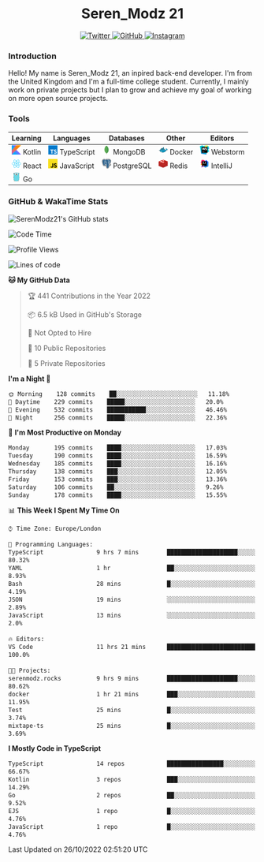 <div align="center">
  <h1>Seren_Modz 21</h1>
  <a href="https://twitter.com/SerenModz21">
    <img alt="Twitter" src="https://img.shields.io/badge/twitter%20-%231DA1F2.svg?&style=for-the-badge&logo=Twitter&logoColor=white">
  </a>
  <a href="https://github.com/SerenModz21">
    <img alt="GitHub" src="https://img.shields.io/badge/github%20-%23121011.svg?&style=for-the-badge&logo=github&logoColor=white">
  </a>
  <a href="https://www.instagram.com/serenmodz21">
    <img alt="Instagram" src="https://img.shields.io/badge/instagram%20-%23E4405F.svg?&style=for-the-badge&logo=Instagram&logoColor=white">
  </a>
</div>

### Introduction

Hello! My name is Seren_Modz 21, an inpired back-end developer. I'm from the United Kingdom and I'm a full-time college student. Currently, I mainly work on private projects but I plan to grow and achieve my goal of working on more open source projects. 

### Tools

 **Learning**                                        | **Languages**                                               | **Databases**                                               | **Other**                                           | **Editors**                                                  
-----------------------------------------------------|-------------------------------------------------------------|-------------------------------------------------------------|-----------------------------------------------------|--------------------------------------------------------------
 <img width="19px" src="./assets/kotlin.svg"> Kotlin | <img width="19px" src="./assets/typescript.svg"> TypeScript | <img width="19px" src="./assets/mongodb.svg"> MongoDB       | <img width="19px" src="./assets/docker.svg"> Docker | <img width="19px" src="./assets/webstorm.svg"> Webstorm      
 <img width="19px" src="./assets/react.svg"> React   | <img width="19px" src="./assets/javascript.svg"> JavaScript | <img width="19px" src="./assets/postgresql.svg"> PostgreSQL | <img width="19px" src="./assets/redis.svg"> Redis   | <img width="19px" src="./assets/intellij-idea.svg"> IntelliJ
 <img width="19px" src="./assets/go.svg"> Go         |                                                             |                                                             |                                                     |                                                                                                               

### GitHub & WakaTime Stats

![SerenModz21's GitHub stats](https://github-readme-stats.vercel.app/api?username=SerenModz21&show_icons=true&theme=dark)

<!--START_SECTION:waka-->
![Code Time](http://img.shields.io/badge/Code%20Time-1%2C585%20hrs%2036%20mins-blue)

![Profile Views](http://img.shields.io/badge/Profile%20Views-0-blue)

![Lines of code](https://img.shields.io/badge/From%20Hello%20World%20I%27ve%20Written-14%20Thousand%20lines%20of%20code-blue)

**🐱 My GitHub Data** 

> 🏆 441 Contributions in the Year 2022
 > 
> 📦 6.5 kB Used in GitHub's Storage 
 > 
> 🚫 Not Opted to Hire
 > 
> 📜 10 Public Repositories 
 > 
> 🔑 5 Private Repositories  
 > 
**I'm a Night 🦉** 

```text
🌞 Morning    128 commits    ██░░░░░░░░░░░░░░░░░░░░░░░   11.18% 
🌆 Daytime    229 commits    █████░░░░░░░░░░░░░░░░░░░░   20.0% 
🌃 Evening    532 commits    ███████████░░░░░░░░░░░░░░   46.46% 
🌙 Night      256 commits    █████░░░░░░░░░░░░░░░░░░░░   22.36%

```
📅 **I'm Most Productive on Monday** 

```text
Monday       195 commits    ████░░░░░░░░░░░░░░░░░░░░░   17.03% 
Tuesday      190 commits    ████░░░░░░░░░░░░░░░░░░░░░   16.59% 
Wednesday    185 commits    ████░░░░░░░░░░░░░░░░░░░░░   16.16% 
Thursday     138 commits    ███░░░░░░░░░░░░░░░░░░░░░░   12.05% 
Friday       153 commits    ███░░░░░░░░░░░░░░░░░░░░░░   13.36% 
Saturday     106 commits    ██░░░░░░░░░░░░░░░░░░░░░░░   9.26% 
Sunday       178 commits    ████░░░░░░░░░░░░░░░░░░░░░   15.55%

```


📊 **This Week I Spent My Time On** 

```text
⌚︎ Time Zone: Europe/London

💬 Programming Languages: 
TypeScript               9 hrs 7 mins        ████████████████████░░░░░   80.32% 
YAML                     1 hr                ██░░░░░░░░░░░░░░░░░░░░░░░   8.93% 
Bash                     28 mins             █░░░░░░░░░░░░░░░░░░░░░░░░   4.19% 
JSON                     19 mins             ░░░░░░░░░░░░░░░░░░░░░░░░░   2.89% 
JavaScript               13 mins             ░░░░░░░░░░░░░░░░░░░░░░░░░   2.0%

🔥 Editors: 
VS Code                  11 hrs 21 mins      █████████████████████████   100.0%

🐱‍💻 Projects: 
serenmodz.rocks          9 hrs 9 mins        ████████████████████░░░░░   80.62% 
docker                   1 hr 21 mins        ███░░░░░░░░░░░░░░░░░░░░░░   11.95% 
Test                     25 mins             █░░░░░░░░░░░░░░░░░░░░░░░░   3.74% 
mixtape-ts               25 mins             █░░░░░░░░░░░░░░░░░░░░░░░░   3.69%

```

**I Mostly Code in TypeScript** 

```text
TypeScript               14 repos            ████████████████░░░░░░░░░   66.67% 
Kotlin                   3 repos             ███░░░░░░░░░░░░░░░░░░░░░░   14.29% 
Go                       2 repos             ██░░░░░░░░░░░░░░░░░░░░░░░   9.52% 
EJS                      1 repo              █░░░░░░░░░░░░░░░░░░░░░░░░   4.76% 
JavaScript               1 repo              █░░░░░░░░░░░░░░░░░░░░░░░░   4.76%

```



 Last Updated on 26/10/2022 02:51:20 UTC
<!--END_SECTION:waka-->
